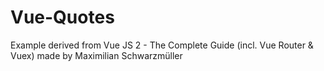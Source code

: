 # Vue-Quotes
Example derived from Vue JS 2 - The Complete Guide (incl. Vue Router &amp; Vuex) made by Maximilian Schwarzmüller
